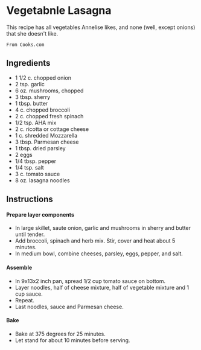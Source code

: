 # Vegetabnle Lasagna

This recipe has all vegetables Annelise likes, and none (well, except onions)
that she doesn't like.
```
From Cooks.com

```

## Ingredients

- 1 1/2 c. chopped onion
- 2 tsp. garlic
- 6 oz. mushrooms, chopped
- 3 tbsp. sherry
- 1 tbsp. butter
- 4 c. chopped broccoli
- 2 c. chopped fresh spinach
- 1/2 tsp. AHA mix
- 2 c. ricotta or cottage cheese
- 1 c. shredded Mozzarella
- 3 tbsp. Parmesan cheese
- 1 tbsp. dried parsley
- 2 eggs
- 1/4 tbsp. pepper
- 1/4 tsp. salt
- 3 c. tomato sauce
- 8 oz. lasagna noodles

## Instructions

#### Prepare layer components
- In large skillet, saute onion, garlic and mushrooms in sherry and butter until tender.
- Add broccoli, spinach and herb mix. Stir, cover and heat about 5 minutes.
- In medium bowl, combine cheeses, parsley, eggs, pepper, and salt.

#### Assemble
 - In 9x13x2 inch pan, spread 1/2 cup tomato sauce on bottom. 
 - Layer noodles, half of cheese mixture, half of vegetable mixture and 1 cup sauce. 
 - Repeat. 
 - Last noodles, sauce and Parmesan cheese. 
 
 #### Bake
 - Bake at 375 degrees for 25 minutes.
 - Let stand for about 10 minutes before serving.
